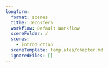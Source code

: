 ```yaml
---
longform:
  format: scenes
  title: Jecosfera
  workflow: Default Workflow
  sceneFolder: /
  scenes:
    - introduction
  sceneTemplate: templates/chapter.md
  ignoredFiles: []
---
```

